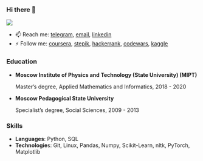 ### Hi there 👋

![](https://komarev.com/ghpvc/?username=KristinaRay)

- 📫 Reach me: [telegram](@kristina_ray), [email](kr.emelianova@gmail.com), [linkedin](https://www.linkedin.com/in/kristina-emelianova/)
- ⚡ Follow me: [coursera](https://www.coursera.org/user/e73886324bdc6fcd680fd9e122f2d0ec), [stepik](https://stepik.org/users/38029389), [hackerrank](https://www.hackerrank.com/truth_13), [codewars](https://www.codewars.com/users/Northern_Ray), [kaggle](https://www.kaggle.com/kristinaemelianova)

### Education

* **Moscow Institute of Physics and Technology (State University) (MIPT)**

  Master’s degree, Applied Mathematics and Informatics, 2018 - 2020
* **Moscow Pedagogical State University**

  Specialist’s degree, Social Sciences, 2009 - 2013
  
### Skills

- **Languages**: Python, SQL
- **Technologie**s: Git, Linux, Pandas, Numpy, Scikit-Learn, nltk, PyTorch, Matplotlib
